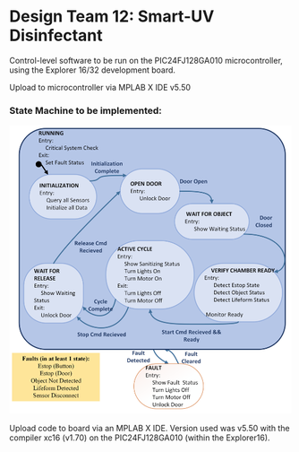 # Design Team 12: Smart-UV Disinfectant

Control-level software to be run on the PIC24FJ128GA010 microcontroller, using the Explorer 16/32 development board.

Upload to microcontroller via MPLAB X IDE v5.50

### State Machine to be implemented:

![State Machine to be Implemented](./images/StateMachineDiagram.png)

Upload code to board via an MPLAB X IDE. Version used was v5.50 with the compiler xc16 (v1.70) on the PIC24FJ128GA010 (within the Explorer16).


